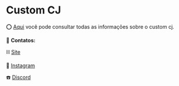 # Custom CJ

⭕ [Aqui](https://github.com/guamr/Wortex-Store/wiki/Custom-CJ) você pode consultar todas as informações sobre o custom cj.

📲 **Contatos:**

⛓️ [Site](http://wortexstore.com.br/)

💾 [Instagram](https://instagram.com/wortexstore)

☎️ [Discord](https://discord.gg/wortex)
